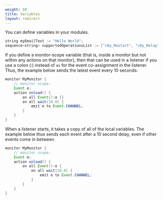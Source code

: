 ```yaml
---
weight: 50
title: Variables
layout: redirect
---
```


You can define variables in your modules.

```java
string myEmailText := "Hello World";
sequence<string> supportedOperationsList := ["c8y_Restart", "c8y_Relay"];
```

If you define a monitor-scope variable (that is, inside a monitor but not within any actions on that monitor), then that can be used in a listener if you use a colon (:) instead of `as` for the event co-assignment in the listener. Thus, the example below sends the latest event every 10 seconds:

```java
monitor MyMonitor {
	// monitor scope:
	Event e;
	action onload() {
		on all Event():e {}
		on all wait(10.0) {
			emit e to Event.CHANNEL;
		}
	}
}
```

When a listener starts, it takes a copy of all of the local variables. The example below thus sends each event after a 10 second delay, even if other events come in between.

```java
monitor MyMonitor {
	// monitor scope:
	Event e;
	action onload() {
		on all Event():e {
			on all wait(10.0) {
				emit e to Event.CHANNEL;
			}
		}
	}
}
```
